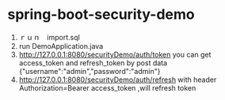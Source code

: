 # spring-boot-security-demo
1. ｒｕｎ　import.sql
2. run DemoApplication.java
3. http://127.0.0.1:8080/securityDemo/auth/token  you can get access_token and refresh_token by post data 
   {"username":"admin","password":"admin"}
4. http://127.0.0.1:8080/securityDemo/auth/refresh with header Authorization=Bearer access_token ,will refresh token
